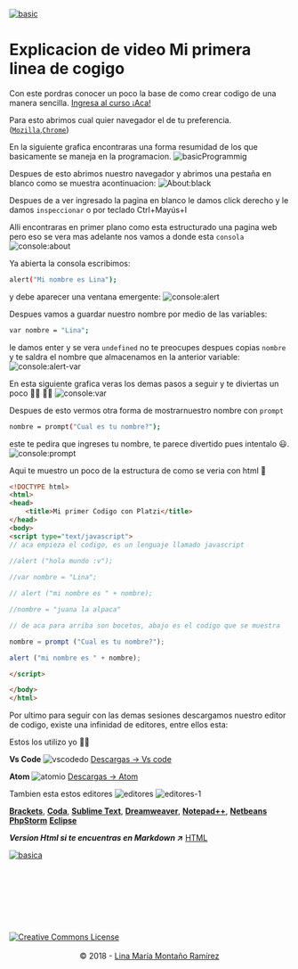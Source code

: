 
[![basic](../img/home.png)](https://calypsobronte.github.io/basicprogramming/)

# Explicacion de video Mi primera linea de cogigo

Con este pordras conocer un poco la base de como crear codigo de una manera sencilla. [Ingresa al curso ¡Aca!][]

Para esto abrimos cual quier navegador el de tu preferencia. ([`Mozilla`][],[`Chrome`][])

En la siguiente grafica encontraras una forma resumidad de los que basicamente se maneja en la programacion. 
![basicProgrammig][basico]

Despues de esto abrimos nuestro navegador y abrimos una pestaña en blanco como se muestra acontinuacion:
![About:black][gif_page]

Despues de a ver ingresado la pagina en blanco le damos click derecho y le damos `inspeccionar` o por teclado Ctrl+Mayús+I

Alli encontraras en primer plano como esta estructurado una pagina web pero eso se vera mas adelante nos vamos a donde esta `consola`
![console:about][console]

Ya abierta la consola escribimos: 

```bash
alert("Mi nombre es Lina");
```
y debe aparecer una ventana emergente:
![console:alert][alert]

Despues vamos a guardar nuestro nombre por medio de las variables:

```bash
var nombre = "Lina";
```
le damos enter y se vera  `undefined` no te preocupes despues copias `nombre` y te saldra el nombre que almacenamos en la anterior variable:
![console:alert-var][gif_alert-var]

En esta siguiente grafica veras los demas pasos a seguir y te diviertas un poco 👩‍💻  👨‍💻
![console:var][gif_var]

Despues de esto vermos otra forma de mostrarnuestro nombre con `prompt`

```bash
nombre = prompt("Cual es tu nombre?");
```
este te pedira que ingreses tu nombre, te parece divertido pues intentalo :smiley:.
![console:prompt][gif_prompt]

Aqui te muestro un poco de la estructura de como se veria con html 💁‍

```html
<!DOCTYPE html>
<html>
<head>
	<title>Mi primer Codigo con Platzi</title>
</head>
<body>
<script type="text/javascript">
// aca empieza el codigo, es un lenguaje llamado javascript
	
//alert ("hola mundo :v");

//var nombre = "Lina";

// alert ("mi nombre es " + nombre);

//nombre = "juana la alpaca"

// de aca para arriba son bocetos, abajo es el codigo que se muestra

nombre = prompt ("Cual es tu nombre?");

alert ("mi nombre es " + nombre);

</script>

</body>
</html>
```

Por ultimo para seguir con las demas sesiones descargamos nuestro editor de codigo, existe una infinidad de editores, entre ellos esta:

Estos los utilizo yo 👩‍💻

**Vs Code**
![vscodedo][vscode]
[Descargas -> Vs code][]

**Atom**
![atomio][atom]
[Descargas -> Atom][]

Tambien esta estos editores 
![editores][editor]
![editores-1][editor-1]

[**Brackets**](http://brackets.io/ ),
[**Coda**](https://panic.com/coda/),
[**Sublime Text**](http://www.sublimetext.com/3), 
[**Dreamweaver**](https://www.adobe.com/products/dreamweaver.html),
[**Notepad++**](https://notepad-plus-plus.org/),
[**Netbeans**](https://netbeans.org/downloads/)
[**PhpStorm**](https://www.jetbrains.com/phpstorm/download/#section=linux)
[**Eclipse**](https://www.eclipse.org/downloads/)

***Version Html si te encuentras en Markdown :arrow_upper_right:***    [HTML](https://calypsobronte.github.io/basicprogramming/myFirstLineofCode/Notes.html)

  [![basica](../img/siguiente.png)](https://calypsobronte.github.io/basicprogramming/programmingFundamentals/what-is-html-css-js/Notes.html)

 <br />
 <br />
 <br />
 <br />
 <br />
 <br />
 <center>
   <footer>
      <a style="float: left" rel="license" href="https://creativecommons.org/licenses/by-sa/3.0/deed.en_US"><img alt="Creative Commons License" style="border-width:0" src="../img/cc.png"></a>
 <p>
 <br />
 <br />
       © 2018  -
         <a href="https://github.com/calypsobronte">Lina María Montaño Ramírez</a>
     </p>

   </footer>
   </center>




<!-- Enlaces de Webs -->
[Ingresa al curso ¡Aca!]:https://platzi.com/clases/programacion-basica/ "Basico de Programacion"
[`Mozilla`]:https://www.mozilla.org/es-ES/firefox/new/ "Firefox-Mozilla"
[`Chrome`]:https://www.google.es/chrome/index.html "Chrome"
[Descargas -> Vs code]:https://code.visualstudio.com/download
  "Vscode"
[Descargas -> Atom]:https://atom.io/
"Atom.io"


<!-- Enlaces de Imagenes -->
[basico]: ../img/ProgBasica-02.jpg  "Programacion Basica"
[vscode]: ../img/vscode.png  "Editor Vs Code"
[atom]: ../img/atom.png  "Editor Atom"
[console]: ../img/console.png "Console"
[alert]: ../img/alert.png "Ventana Emergente"
[editor]: ../img/editor.jpg "Editores"
[editor-1]: ../img/editor1.png "Editores"


<!-- Enlaces de Gifs -->

[gif_page]: ../gif/blackPage.gif "Paso a paso como ingresar a una pagina en blanco"
[gif_alert-var]: ../gif/console.gif "Variable"
[gif_var]: ../gif/consolename.gif "Name Var"
[gif_prompt]: ../gif/consoleprompt.gif "prompt"